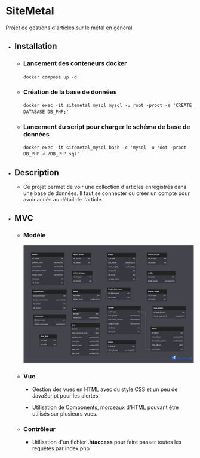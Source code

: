 # SiteMetal

Projet de gestions d'articles sur le métal en général

  - ## Installation
  
    - ### Lancement des conteneurs docker
  
      `docker compose up -d`
  
    - ### Création de la base de données
  
      `docker exec -it sitemetal_mysql mysql -u root -proot -e 'CREATE DATABASE DB_PHP;'`
  
    - ### Lancement du script pour charger le schéma de base de données

      `docker exec -it sitemetal_mysql bash -c 'mysql -u root -proot DB_PHP < /DB_PHP.sql'`

  - ## Description

    [//]: # (TODO : Description)
    - Ce projet permet de voir une collection d'articles enregistrés dans une base de données.
      Il faut se connecter ou créer un compte pour avoir accès au détail de l'article.

- ## MVC

  - ### Modèle

    [//]: # (TODO : Model)
    ![Alt text](./ModelSiteMetal.png)

  - ### Vue

    - Gestion des vues en HTML avec du style CSS et un peu de JavaScript pour les alertes.

    - Utilisation de Components, morceaux d'HTML pouvant être utilisés sur plusieurs vues.

  - ### Contrôleur

    - Utilisation d'un fichier **.htaccess** pour faire passer toutes les requêtes par index.php

    [//]: # (TODO : Controller)